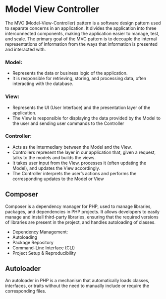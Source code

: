 # Model View Controller
The MVC (Model-View-Controller) pattern is a software design pattern used to separate concerns in an application. It divides the application into three interconnected components, making the application easier to manage, test, and scale. The primary goal of the MVC pattern is to decouple the internal representations of information from the ways that information is presented and interacted with.

### Model:
  - Represents the data or business logic of the application.
  - It is responsible for retrieving, storing, and processing data, often interacting with the database.

### View:
- Represents the UI (User Interface) and the presentation layer of the application.
- The View is responsible for displaying the data provided by the Model to the user and sending user commands to the Controller

### Controller:
- Acts as the intermediary between the Model and the View.
- Controllers represent the layer in our application that, given a request, talks to the models and builds the views.
- It takes user input from the View, processes it (often updating the Model), and updates the View accordingly.
- The Controller interprets the user’s actions and performs the corresponding updates to the Model or View



## Composer
Composer is a dependency manager for PHP, used to manage libraries, packages, and dependencies in PHP projects. It allows developers to easily manage and install third-party libraries, ensuring that the required versions of libraries are present in the project, and handles autoloading of classes.

- Dependency Management:
- Autoloading
- Package Repository
- Command-Line Interface (CLI)
- Project Setup & Reproducibility

## Autoloader
An autoloader in PHP is a mechanism that automatically loads classes, interfaces, or traits without the need to manually include or require the corresponding files.



